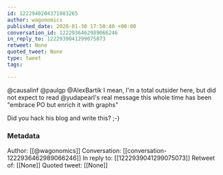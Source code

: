 ```yaml
---
id: 1222940204371083265
author: wagonomics
published_date: 2020-01-30 17:50:40 +00:00
conversation_id: 1222936462989066246
in_reply_to: 1222939041299075073
retweet: None
quoted_tweet: None
type: tweet
tags:

---
```


@causalinf @paulgp @AlexBartik I mean, I'm a total outsider here, but did not expect to read @yudapearl's real message this whole time has been "embrace PO but enrich it with graphs"

Did you hack his blog and write this? ;-)

### Metadata

Author: [[@wagonomics]]
Conversation: [[conversation-1222936462989066246]]
In reply to: [[1222939041299075073]]
Retweet of: [[None]]
Quoted tweet: [[None]]
